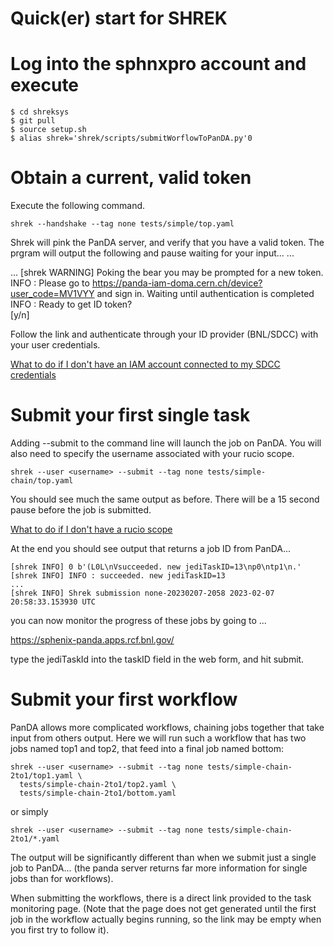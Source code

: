 # Quick(er) start for SHREK

# Log into the sphnxpro account and execute
```
$ cd shreksys
$ git pull
$ source setup.sh
$ alias shrek='shrek/scripts/submitWorflowToPanDA.py'0
```

# Obtain a current, valid token

Execute the following command.
```
shrek --handshake --tag none tests/simple/top.yaml
```
Shrek will pink the PanDA server, and verify that you have a valid token.
The prgram will output the following and pause waiting for your input...
...

...
[shrek WARNING] Poking the bear you may be prompted for a new token.   
INFO : Please go to https://panda-iam-doma.cern.ch/device?user_code=MV1VYY and sign in. Waiting until authentication is completed    
INFO : Ready to get ID token?    
[y/n]  

Follow the link and authenticate through your ID provider (BNL/SDCC) with
your user credentials.

[What to do if I don't have an IAM account connected to my SDCC credentials](linktbd)

# Submit your first single task 

Adding --submit to the command line will launch the job on PanDA.  You will
also need to specify the username associated with your rucio scope.
```
shrek --user <username> --submit --tag none tests/simple-chain/top.yaml
```

You should see much the same output as before.  There will be a 15 second
pause before the job is submitted.

[What to do if I don't have a rucio scope](linktbd)

At the end you should see output that returns a job ID from PanDA...

```
[shrek INFO] 0 b'(L0L\nVsucceeded. new jediTaskID=13\np0\ntp1\n.'
[shrek INFO] INFO : succeeded. new jediTaskID=13
...
[shrek INFO] Shrek submission none-20230207-2058 2023-02-07 20:58:33.153930 UTC
```

you can now monitor the progress of these jobs by going to ...

https://sphenix-panda.apps.rcf.bnl.gov/

type the jediTaskId into the taskID field in the web form, and hit submit.


# Submit your first workflow

PanDA allows more complicated workflows, chaining jobs together that take
input from others output.  Here we will run such a workflow that has two
jobs named top1 and top2, that feed into a final job named bottom:

```
shrek --user <username> --submit --tag none tests/simple-chain-2to1/top1.yaml \
  tests/simple-chain-2to1/top2.yaml \
  tests/simple-chain-2to1/bottom.yaml 
```
or simply
```
shrek --user <username> --submit --tag none tests/simple-chain-2to1/*.yaml
```
The output will be significantly different than when we submit just a single
job to PanDA... (the panda server returns far more information for single
jobs than for workflows).  

When submitting the workflows, there is a direct link provided to the
task monitoring page.  (Note that the page does not get generated until the
first job in the workflow actually begins running, so the link may be empty
when you first try to follow it).



